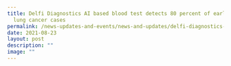 ```yaml
---
title: Delfi Diagnostics AI based blood test detects 80 percent of early stage
  lung cancer cases
permalink: /news-updates-and-events/news-and-updates/delfi-diagnostics-ai-based-blood-test/
date: 2021-08-23
layout: post
description: ""
image: ""
---
```

